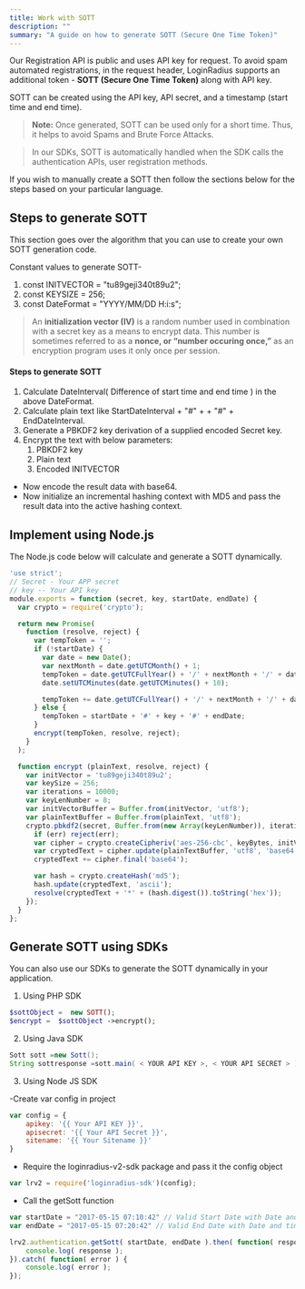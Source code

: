 ```yaml
---
title: Work with SOTT
description: ""
summary: "A guide on how to generate SOTT (Secure One Time Token)"
---
```


Our Registration API is public and uses API key for request. To avoid spam automated registrations, in the request header, LoginRadius supports an additional token - **SOTT (Secure One Time Token)** along with API key.

SOTT can be created using the API key, API secret, and a timestamp (start time and end time).


> **Note:** Once generated, SOTT can be used only for a short time. Thus, it helps to avoid Spams and Brute Force Attacks.

> In our SDKs, SOTT is automatically handled when the SDK calls the authentication APIs, user registration methods.

If you wish to manually create a SOTT then follow the sections below for the steps based on your particular language.


## Steps to generate SOTT
This section goes over the algorithm that you can use to create your own SOTT generation code.

Constant values to generate SOTT-

1. const INITVECTOR = "tu89geji340t89u2";
2. const KEYSIZE = 256;
3. const DateFormat = "YYYY/MM/DD H:i:s";

> An **initialization vector (IV)** is a random number used in combination with a secret key as a means to encrypt data. This number is sometimes referred to as a **nonce, or “number occuring once,”** as an encryption program uses it only once per session.


#### Steps to generate SOTT

1. Calculate DateInterval( Difference of start time and end time ) in the above DateFormat.
2. Calculate plain text like StartDateInterval + "#" + + "#" + EndDateInterval.
3. Generate a PBKDF2 key derivation of a supplied encoded Secret key.
4. Encrypt the text with below parameters:
    1. PBKDF2 key
    2. Plain text
    3. Encoded INITVECTOR
- Now encode the result data with base64.
- Now initialize an incremental hashing context with MD5 and pass the result data into the active hashing context.

## Implement using Node.js

The Node.js code below will calculate and generate a SOTT dynamically.

```JavaScript
'use strict';
// Secret - Your APP secret
// key -- Your API key
module.exports = function (secret, key, startDate, endDate) {
  var crypto = require('crypto');

  return new Promise(
    function (resolve, reject) {
      var tempToken = '';
      if (!startDate) {
        var date = new Date();
        var nextMonth = date.getUTCMonth() + 1;
        tempToken = date.getUTCFullYear() + '/' + nextMonth + '/' + date.getUTCDate() + ' ' + date.getUTCHours() + ':' + (date.getUTCMinutes() < 10 ? '0' + date.getUTCMinutes() : date.getUTCMinutes()) + ':' + (date.getUTCSeconds() < 10 ? '0' + date.getUTCSeconds() : date.getUTCSeconds()) + '#' + key + '#';
        date.setUTCMinutes(date.getUTCMinutes() + 10);

        tempToken += date.getUTCFullYear() + '/' + nextMonth + '/' + date.getUTCDate() + ' ' + date.getUTCHours() + ':' + (date.getUTCMinutes() < 10 ? '0' + date.getUTCMinutes() : date.getUTCMinutes()) + ':' + (date.getUTCSeconds() < 10 ? '0' + date.getUTCSeconds() : date.getUTCSeconds());
      } else {
        tempToken = startDate + '#' + key + '#' + endDate;
      }
      encrypt(tempToken, resolve, reject);
    }
  );

  function encrypt (plainText, resolve, reject) {
    var initVector = 'tu89geji340t89u2';
    var keySize = 256;
    var iterations = 10000;
    var keyLenNumber = 8;
    var initVectorBuffer = Buffer.from(initVector, 'utf8');
    var plainTextBuffer = Buffer.from(plainText, 'utf8');
    crypto.pbkdf2(secret, Buffer.from(new Array(keyLenNumber)), iterations, keySize / keyLenNumber, 'sha1', function (err, keyBytes) {
      if (err) reject(err);
      var cipher = crypto.createCipheriv('aes-256-cbc', keyBytes, initVectorBuffer);
      var cryptedText = cipher.update(plainTextBuffer, 'utf8', 'base64');
      cryptedText += cipher.final('base64');

      var hash = crypto.createHash('md5');
      hash.update(cryptedText, 'ascii');
      resolve(cryptedText + '*' + (hash.digest()).toString('hex'));
    });
  }
};
```

## Generate SOTT using SDKs

You can also use our SDKs to generate the SOTT dynamically in your application.

1. Using PHP SDK

```PHP
$sottObject =  new SOTT();
$encrypt =  $sottObject ->encrypt();
```

2. Using Java SDK

```JAVA
Sott sott =new Sott();
String sottresponse =sott.main( < YOUR API KEY >, < YOUR API SECRET > );
```
3. Using Node JS SDK

-Create var config in project

```JavaScript
var config = {
    apikey: '{{ Your API KEY }}',
    apisecret: '{{ Your API Secret }}',
    sitename: '{{ Your Sitename }}'
}
```
- Require the loginradius-v2-sdk package and pass it the config object

```Javascript
var lrv2 = require('loginradius-sdk')(config);
```

- Call the getSott function

```Javascript
var startDate = "2017-05-15 07:10:42" // Valid Start Date with Date and time
var endDate = "2017-05-15 07:20:42" // Valid End Date with Date and time

lrv2.authentication.getSott( startDate, endDate ).then( function( response ) {
    console.log( response );
}).catch( function( error ) {
    console.log( error );
});
```
